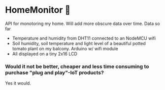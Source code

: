 # HomeMonitor :herb:
API for monotoring my home. Will add more obscure data over time.
Data so far

 - Temperature and humidity from DHT11 connected to an NodeMCU wifi
 - Soil humidity, soil temperature and light level of a beautiful potted tomato plant on my balcony. Arduino w/ wifi module
 - All displayed on a tiny 2x16 LCD
 
 
 ### Would it not be better, cheaper and less time consuming to purchase "plug and play"-IoT products?
 Yes it would. 
